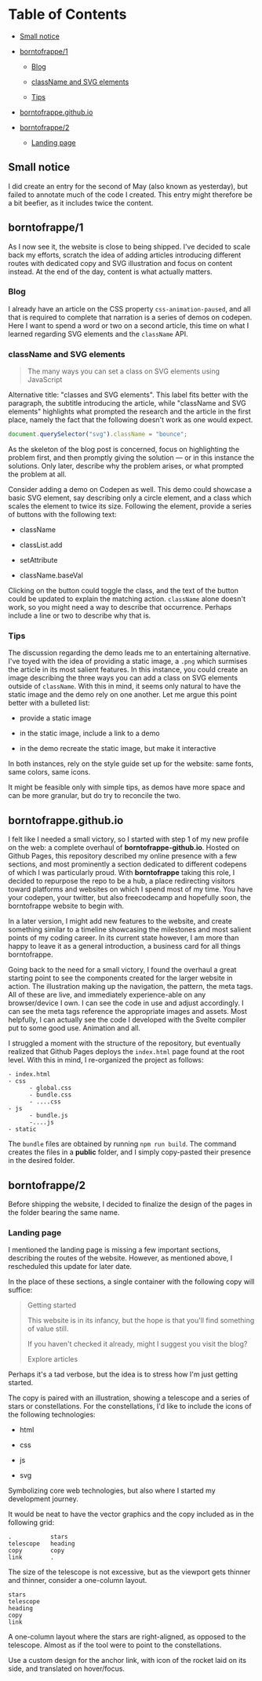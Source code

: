 # Table of Contents

- [Small notice](#Small-notice)

- [borntofrappe/1](#borntofrappe/1)

  - [Blog](#Blog)

  - [className and SVG elements](#className-and-SVG-elements)

  - [Tips](#Tips)

- [borntofrappe.github.io](#borntofrappe.github.io)

- [borntofrappe/2](#borntofrappe/2)

  - [Landing page](#Landing-page)

## Small notice

I did create an entry for the second of May (also known as yesterday), but failed to annotate much of the code I created. This entry might therefore be a bit beefier, as it includes twice the content.

## borntofrappe/1

As I now see it, the website is close to being shipped. I've decided to scale back my efforts, scratch the idea of adding articles introducing different routes with dedicated copy and SVG illustration and focus on content instead. At the end of the day, content is what actually matters.

### Blog

I already have an article on the CSS property `css-animation-paused`, and all that is required to complete that narration is a series of demos on codepen. Here I want to spend a word or two on a second article, this time on what I learned regarding SVG elements and the `className` API.

### className and SVG elements

> The many ways you can set a class on SVG elements using JavaScript

Alternative title: "classes and SVG elements". This label fits better with the paragraph, the subtitle introducing the article, while "className and SVG elements" highlights what prompted the research and the article in the first place, namely the fact that the following doesn't work as one would expect.

```js
document.querySelector("svg").className = "bounce";
```

As the skeleton of the blog post is concerned, focus on highlighting the problem first, and then promptly giving the solution — or in this instance the solutions. Only later, describe why the problem arises, or what prompted the problem at all.

Consider adding a demo on Codepen as well. This demo could showcase a basic SVG element, say describing only a circle element, and a class which scales the element to twice its size. Following the element, provide a series of buttons with the following text:

- className

- classList.add

- setAttribute

- className.baseVal

Clicking on the button could toggle the class, and the text of the button could be updated to explain the matching action. `className` alone doesn't work, so you might need a way to describe that occurrence. Perhaps include a line or two to describe why that is.

### Tips

The discussion regarding the demo leads me to an entertaining alternative. I've toyed with the idea of providing a static image, a `.png` which surmises the article in its most salient features. In this instance, you could create an image describing the three ways you can add a class on SVG elements outside of `className`. With this in mind, it seems only natural to have the static image and the demo rely on one another. Let me argue this point better with a bulleted list:

- provide a static image

- in the static image, include a link to a demo

- in the demo recreate the static image, but make it interactive

In both instances, rely on the style guide set up for the website: same fonts, same colors, same icons.

It might be feasible only with simple tips, as demos have more space and can be more granular, but do try to reconcile the two.

## borntofrappe.github.io

I felt like I needed a small victory, so I started with step 1 of my new profile on the web: a complete overhaul of **borntofrappe-github.io**. Hosted on Github Pages, this repository described my online presence with a few sections, and most prominently a section dedicated to different codepens of which I was particularly proud. With **borntofrappe** taking this role, I decided to repurpose the repo to be a hub, a place redirecting visitors toward platforms and websites on which I spend most of my time. You have your codepen, your twitter, but also freecodecamp and hopefully soon, the borntofrappe website to begin with.

In a later version, I might add new features to the website, and create something similar to a timeline showcasing the milestones and most salient points of my coding career. In its current state however, I am more than happy to leave it as a general introduction, a business card for all things borntofrappe.

Going back to the need for a small victory, I found the overhaul a great starting point to see the components created for the larger website in action. The illustration making up the navigation, the pattern, the meta tags. All of these are live, and immediately experience-able on any browser/device I own. I can see the code in use and adjust accordingly. I can see the meta tags reference the appropriate images and assets. Most helpfully, I can actually see the code I developed with the Svelte compiler put to some good use. Animation and all.

I struggled a moment with the structure of the repository, but eventually realized that Github Pages deploys the `index.html` page found at the root level. With this in mind, I re-organized the project as follows:

```
- index.html
- css
      - global.css
      - bundle.css
      - ....css
- js
      - bundle.js
      -....js
- static
```

The `bundle` files are obtained by running `npm run build`. The command creates the files in a **public** folder, and I simply copy-pasted their presence in the desired folder.

## borntofrappe/2

Before shipping the website, I decided to finalize the design of the pages in the folder bearing the same name.

### Landing page

I mentioned the landing page is missing a few important sections, describing the routes of the website. However, as mentioned above, I rescheduled this update for later date.

In the place of these sections, a single container with the following copy will suffice:

> Getting started
>
> This website is in its infancy, but the hope is that you'll find something of value still.
>
> If you haven't checked it already, might I suggest you visit the blog?
>
> Explore articles

Perhaps it's a tad verbose, but the idea is to stress how I'm just getting started.

The copy is paired with an illustration, showing a telescope and a series of stars or constellations. For the constellations, I'd like to include the icons of the following technologies:

- html

- css

- js

- svg

Symbolizing core web technologies, but also where I started my development journey.

It would be neat to have the vector graphics and the copy included as in the following grid:

```
.           stars
telescope   heading
copy        copy
link        .
```

The size of the telescope is not excessive, but as the viewport gets thinner and thinner, consider a one-column layout.

```
stars
telescope
heading
copy
link
```

A one-column layout where the stars are right-aligned, as opposed to the telescope. Almost as if the tool were to point to the constellations.

Use a custom design for the anchor link, with icon of the rocket laid on its side, and translated on hover/focus.
